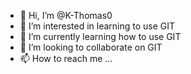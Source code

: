 - 👋 Hi, I’m @K-Thomas0
- 👀 I’m interested in learning to use GIT
- 🌱 I’m currently learning how to use GIT
- 💞️ I’m looking to collaborate on GIT
- 📫 How to reach me ...

<!---
K-Thomas0/K-Thomas0 is a ✨ special ✨ repository because its `README.md` (this file) appears on your GitHub profile.
You can click the Preview link to take a look at your changes.
--->
